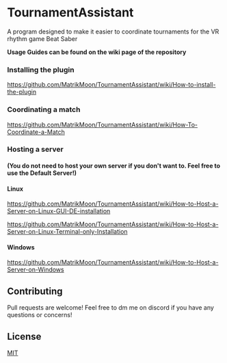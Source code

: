 # TournamentAssistant
A program designed to make it easier to coordinate tournaments for the VR rhythm game Beat Saber

**Usage Guides can be found on the wiki page of the repository**

### Installing the plugin
https://github.com/MatrikMoon/TournamentAssistant/wiki/How-to-install-the-plugin

### Coordinating a match
https://github.com/MatrikMoon/TournamentAssistant/wiki/How-To-Coordinate-a-Match

### Hosting a server
#### **(You do not need to host your own server if you don't want to. Feel free to use the Default Server!)**

#### Linux
https://github.com/MatrikMoon/TournamentAssistant/wiki/How-to-Host-a-Server-on-Linux-GUI-DE-installation

https://github.com/MatrikMoon/TournamentAssistant/wiki/How-to-Host-a-Server-on-Linux-Terminal-only-Installation

#### Windows
https://github.com/MatrikMoon/TournamentAssistant/wiki/How-to-Host-a-Server-on-Windows

## Contributing
Pull requests are welcome! Feel free to dm me on discord if you have any questions or concerns!

## License
[MIT](https://choosealicense.com/licenses/mit/)